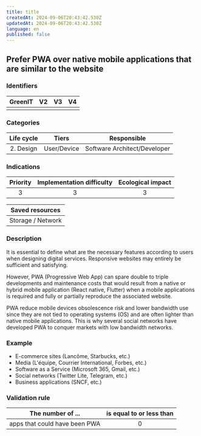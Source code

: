 ```yaml
---
title: title
createdAt: 2024-09-06T20:43:42.530Z
updatedAt: 2024-09-06T20:43:42.530Z
language: en
published: false
---
```

## Prefer PWA over native mobile applications that are similar to the website

### Identifiers

| GreenIT | V2  | V3  | V4  |
| :-----: | :-: | :-: | :-: |
|         |     |     |     |

### Categories

| Life cycle |    Tiers    |         Responsible          |
| :--------: | :---------: | :--------------------------: |
| 2. Design  | User/Device | Software Architect/Developer |

### Indications

| Priority | Implementation difficulty | Ecological impact |
| :------: | :-----------------------: | :---------------: |
|    3     |             3             |         3         |

|  Saved resources  |
| :---------------: |
| Storage / Network |

### Description

It is essential to define what are the necessary features according to users when designing digital services. Responsive websites may entirely be sufficient and satisfying.

However, PWA (Progressive Web App) can spare double to triple developments and maintenance costs that would result from a native or hybrid mobile application (React native, Flutter) when a mobile applications is required and fully or partially reproduce the associated website.

PWA reduce mobile devices obsolescence risk and lower bandwidth use since they are not tied to operating systems (OS) and are often lighter than native mobile applications. This is why several social networks have developed PWA to conquer markets with low bandwidth networks.

### Example

- E-commerce sites (Lancôme, Starbucks, etc.)
- Media (L'équipe, Courrier International, Forbes, etc.)
- Software as a Service (Microsoft 365, Gmail, etc.)
- Social networks (Twitter Lite, Telegram, etc.)
- Business applications (SNCF, etc.)

### Validation rule

| The number of ...             | is equal to or less than |
| ----------------------------- | :----------------------: |
| apps that could have been PWA |            0             |
